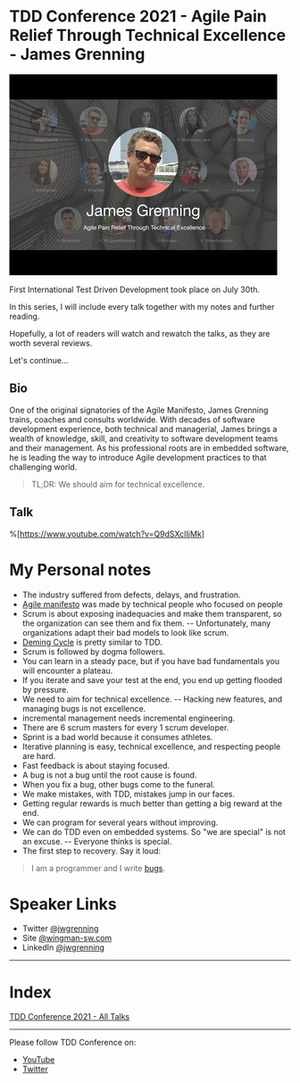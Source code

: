 # TDD Conference 2021 - Agile Pain Relief Through Technical Excellence - James Grenning

![TDD Conference 2021 - Agile Pain Relief Through Technical Excellence - James Grenning](james.jpg)

First International Test Driven Development took place on July 30th. 

In this series, I will include every talk together with my notes and further reading.

Hopefully, a lot of readers will watch and rewatch the talks, as they are worth several reviews.

Let's continue...

## Bio 

One of the original signatories of the Agile Manifesto, James Grenning trains, coaches and consults worldwide. With decades of software development experience, both technical and managerial, James brings a wealth of knowledge, skill, and creativity to software development teams and their management. As his professional roots are in embedded software, he is leading the way to introduce Agile development practices to that challenging world.

> TL;DR: We should aim for technical excellence.

## Talk

%[https://www.youtube.com/watch?v=Q9dSXcIIjMk]

# My Personal notes 

- The industry suffered from defects, delays, and frustration.
- [Agile manifesto](https://agilemanifesto.org/) was made by technical people who focused on people
- Scrum is about exposing inadequacies and make them transparent, so the organization can see them and fix them.
-- Unfortunately, many organizations adapt their bad models to look like scrum.
- [Deming Cycle](https://en.wikipedia.org/wiki/PDCA) is pretty similar to TDD.
- Scrum is followed by dogma followers.
- You can learn in a steady pace, but if you have bad fundamentals you will encounter a plateau.
- If you iterate and save your test at the end, you end up getting flooded by pressure.
- We need to aim for technical excellence.
-- Hacking new features, and managing bugs is not excellence.
- incremental management needs incremental engineering.
- There are 6 scrum masters for every 1 scrum developer.
- Sprint is a bad world because it consumes athletes.
- Iterative planning is easy, technical excellence, and respecting people are hard.
- Fast feedback is about staying focused.
- A bug is not a bug until the root cause is found.
- When you fix a bug, other bugs come to the funeral.
- We make mistakes, with TDD, mistakes jump in our faces.
- Getting regular rewards is much better than getting a big reward at the end.
- We can program for several years without improving.
- We can do TDD even on embedded systems. So "we are special" is not an excuse.
-- Everyone thinks is special.
- The first step to recovery. Say it loud:

> I am a programmer and I write [bugs](../../Quality/Stop%20Calling%20them%20'Bugs'/readme.md).

# Speaker Links

- Twitter [@jwgrenning](https://twitter.com/jwgrenning)
- Site [@wingman-sw.com](https://wingman-sw.com/)
- LinkedIn [@jwgrenning](https://www.linkedin.com/in/jwgrenning/)

* * *

# Index

[TDD Conference 2021 - All Talks](../../TDD%20Conference%202021/TDD%20Conference%202021%20-%20All%20Talks/readme.md)

* * *

Please follow TDD Conference on:

- [YouTube](https://www.youtube.com/channel/UCKn-DadPoyYssfAOMk1LSew)
- [Twitter](https://twitter.com/tddconf)